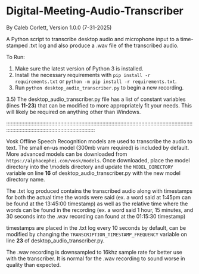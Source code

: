 # Digital-Meeting-Audio-Transcriber
By Caleb Corlett, Version 1.0.0 (7-31-2025)

A Python script to transcribe desktop audio and microphone input to a time-stamped .txt log and also produce a .wav file of the transcribed audio.

To Run:
1) Make sure the latest version of Python 3 is installed.
2) Install the necessary requirements with `pip install -r requirements.txt` or `python -m pip install -r requirements.txt`.
3) Run `python desktop_audio_transcriber.py` to begin a new recording.

3.5) The desktop_audio_transcriber.py file has a list of constant variables (lines **11-23**) that can be modified to more appropriately fit your needs. This will likely be required on anything other than Windows.

:::::::::::::::::::::::::::::::::::::::::::::::::::::::::::::::::::::::::::::::::::::::::::::::::::::::::::::::::::::::::::::::::::::::::::::::::::::::::::::::::::::::::::::::::::::::

Vosk Offline Speech Recognition models are used to transcribe the audio to text. The small en-us model (300mb vram required) is included by default. More advanced models can be downloaded from `https://alphacephei.com/vosk/models`. Once downloaded, place the model directory into the \models directory and update the `MODEL_DIRECTORY` variable on line **16** of desktop_audio_transcriber.py with the new model directory name.

The .txt log produced contains the transcribed audio along with timestamps for both the actual time the words were said (ex. a word said at 1:45pm can be found at the 13:45:00 timestamp) as well as the relative time where the words can be found in the recording (ex. a word said 1 hour, 15 minutes, and 30 seconds into the .wav recording can found at the 01:15:30 timestamp)

timestamps are placed in the .txt log every 10 seconds by default, can be modified by changing the `TRANSCRIPTION_TIMESTAMP_FREQUENCY` variable on line **23** of desktop_audio_transcriber.py.

The .wav recording is downsampled to 16khz sample rate for better use with the transcriber. It is normal for the .wav recording to sound worse in quality than expected. 
